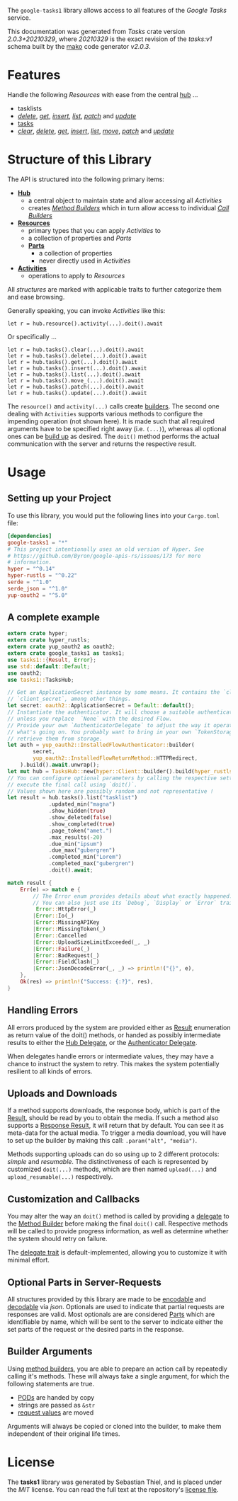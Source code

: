 <!---
DO NOT EDIT !
This file was generated automatically from 'src/mako/api/README.md.mako'
DO NOT EDIT !
-->
The `google-tasks1` library allows access to all features of the *Google Tasks* service.

This documentation was generated from *Tasks* crate version *2.0.3+20210329*, where *20210329* is the exact revision of the *tasks:v1* schema built by the [mako](http://www.makotemplates.org/) code generator *v2.0.3*.
# Features

Handle the following *Resources* with ease from the central [hub](https://docs.rs/google-tasks1/2.0.3+20210329/google_tasks1/TasksHub) ... 

* tasklists
 * [*delete*](https://docs.rs/google-tasks1/2.0.3+20210329/google_tasks1/api::TasklistDeleteCall), [*get*](https://docs.rs/google-tasks1/2.0.3+20210329/google_tasks1/api::TasklistGetCall), [*insert*](https://docs.rs/google-tasks1/2.0.3+20210329/google_tasks1/api::TasklistInsertCall), [*list*](https://docs.rs/google-tasks1/2.0.3+20210329/google_tasks1/api::TasklistListCall), [*patch*](https://docs.rs/google-tasks1/2.0.3+20210329/google_tasks1/api::TasklistPatchCall) and [*update*](https://docs.rs/google-tasks1/2.0.3+20210329/google_tasks1/api::TasklistUpdateCall)
* [tasks](https://docs.rs/google-tasks1/2.0.3+20210329/google_tasks1/api::Task)
 * [*clear*](https://docs.rs/google-tasks1/2.0.3+20210329/google_tasks1/api::TaskClearCall), [*delete*](https://docs.rs/google-tasks1/2.0.3+20210329/google_tasks1/api::TaskDeleteCall), [*get*](https://docs.rs/google-tasks1/2.0.3+20210329/google_tasks1/api::TaskGetCall), [*insert*](https://docs.rs/google-tasks1/2.0.3+20210329/google_tasks1/api::TaskInsertCall), [*list*](https://docs.rs/google-tasks1/2.0.3+20210329/google_tasks1/api::TaskListCall), [*move*](https://docs.rs/google-tasks1/2.0.3+20210329/google_tasks1/api::TaskMoveCall), [*patch*](https://docs.rs/google-tasks1/2.0.3+20210329/google_tasks1/api::TaskPatchCall) and [*update*](https://docs.rs/google-tasks1/2.0.3+20210329/google_tasks1/api::TaskUpdateCall)




# Structure of this Library

The API is structured into the following primary items:

* **[Hub](https://docs.rs/google-tasks1/2.0.3+20210329/google_tasks1/TasksHub)**
    * a central object to maintain state and allow accessing all *Activities*
    * creates [*Method Builders*](https://docs.rs/google-tasks1/2.0.3+20210329/google_tasks1/client::MethodsBuilder) which in turn
      allow access to individual [*Call Builders*](https://docs.rs/google-tasks1/2.0.3+20210329/google_tasks1/client::CallBuilder)
* **[Resources](https://docs.rs/google-tasks1/2.0.3+20210329/google_tasks1/client::Resource)**
    * primary types that you can apply *Activities* to
    * a collection of properties and *Parts*
    * **[Parts](https://docs.rs/google-tasks1/2.0.3+20210329/google_tasks1/client::Part)**
        * a collection of properties
        * never directly used in *Activities*
* **[Activities](https://docs.rs/google-tasks1/2.0.3+20210329/google_tasks1/client::CallBuilder)**
    * operations to apply to *Resources*

All *structures* are marked with applicable traits to further categorize them and ease browsing.

Generally speaking, you can invoke *Activities* like this:

```Rust,ignore
let r = hub.resource().activity(...).doit().await
```

Or specifically ...

```ignore
let r = hub.tasks().clear(...).doit().await
let r = hub.tasks().delete(...).doit().await
let r = hub.tasks().get(...).doit().await
let r = hub.tasks().insert(...).doit().await
let r = hub.tasks().list(...).doit().await
let r = hub.tasks().move_(...).doit().await
let r = hub.tasks().patch(...).doit().await
let r = hub.tasks().update(...).doit().await
```

The `resource()` and `activity(...)` calls create [builders][builder-pattern]. The second one dealing with `Activities` 
supports various methods to configure the impending operation (not shown here). It is made such that all required arguments have to be 
specified right away (i.e. `(...)`), whereas all optional ones can be [build up][builder-pattern] as desired.
The `doit()` method performs the actual communication with the server and returns the respective result.

# Usage

## Setting up your Project

To use this library, you would put the following lines into your `Cargo.toml` file:

```toml
[dependencies]
google-tasks1 = "*"
# This project intentionally uses an old version of Hyper. See
# https://github.com/Byron/google-apis-rs/issues/173 for more
# information.
hyper = "^0.14"
hyper-rustls = "^0.22"
serde = "^1.0"
serde_json = "^1.0"
yup-oauth2 = "^5.0"
```

## A complete example

```Rust
extern crate hyper;
extern crate hyper_rustls;
extern crate yup_oauth2 as oauth2;
extern crate google_tasks1 as tasks1;
use tasks1::{Result, Error};
use std::default::Default;
use oauth2;
use tasks1::TasksHub;

// Get an ApplicationSecret instance by some means. It contains the `client_id` and 
// `client_secret`, among other things.
let secret: oauth2::ApplicationSecret = Default::default();
// Instantiate the authenticator. It will choose a suitable authentication flow for you, 
// unless you replace  `None` with the desired Flow.
// Provide your own `AuthenticatorDelegate` to adjust the way it operates and get feedback about 
// what's going on. You probably want to bring in your own `TokenStorage` to persist tokens and
// retrieve them from storage.
let auth = yup_oauth2::InstalledFlowAuthenticator::builder(
        secret,
        yup_oauth2::InstalledFlowReturnMethod::HTTPRedirect,
    ).build().await.unwrap();
let mut hub = TasksHub::new(hyper::Client::builder().build(hyper_rustls::HttpsConnector::with_native_roots()), auth);
// You can configure optional parameters by calling the respective setters at will, and
// execute the final call using `doit()`.
// Values shown here are possibly random and not representative !
let result = hub.tasks().list("tasklist")
             .updated_min("magna")
             .show_hidden(true)
             .show_deleted(false)
             .show_completed(true)
             .page_token("amet.")
             .max_results(-20)
             .due_min("ipsum")
             .due_max("gubergren")
             .completed_min("Lorem")
             .completed_max("gubergren")
             .doit().await;

match result {
    Err(e) => match e {
        // The Error enum provides details about what exactly happened.
        // You can also just use its `Debug`, `Display` or `Error` traits
         Error::HttpError(_)
        |Error::Io(_)
        |Error::MissingAPIKey
        |Error::MissingToken(_)
        |Error::Cancelled
        |Error::UploadSizeLimitExceeded(_, _)
        |Error::Failure(_)
        |Error::BadRequest(_)
        |Error::FieldClash(_)
        |Error::JsonDecodeError(_, _) => println!("{}", e),
    },
    Ok(res) => println!("Success: {:?}", res),
}

```
## Handling Errors

All errors produced by the system are provided either as [Result](https://docs.rs/google-tasks1/2.0.3+20210329/google_tasks1/client::Result) enumeration as return value of
the doit() methods, or handed as possibly intermediate results to either the 
[Hub Delegate](https://docs.rs/google-tasks1/2.0.3+20210329/google_tasks1/client::Delegate), or the [Authenticator Delegate](https://docs.rs/yup-oauth2/*/yup_oauth2/trait.AuthenticatorDelegate.html).

When delegates handle errors or intermediate values, they may have a chance to instruct the system to retry. This 
makes the system potentially resilient to all kinds of errors.

## Uploads and Downloads
If a method supports downloads, the response body, which is part of the [Result](https://docs.rs/google-tasks1/2.0.3+20210329/google_tasks1/client::Result), should be
read by you to obtain the media.
If such a method also supports a [Response Result](https://docs.rs/google-tasks1/2.0.3+20210329/google_tasks1/client::ResponseResult), it will return that by default.
You can see it as meta-data for the actual media. To trigger a media download, you will have to set up the builder by making
this call: `.param("alt", "media")`.

Methods supporting uploads can do so using up to 2 different protocols: 
*simple* and *resumable*. The distinctiveness of each is represented by customized 
`doit(...)` methods, which are then named `upload(...)` and `upload_resumable(...)` respectively.

## Customization and Callbacks

You may alter the way an `doit()` method is called by providing a [delegate](https://docs.rs/google-tasks1/2.0.3+20210329/google_tasks1/client::Delegate) to the 
[Method Builder](https://docs.rs/google-tasks1/2.0.3+20210329/google_tasks1/client::CallBuilder) before making the final `doit()` call. 
Respective methods will be called to provide progress information, as well as determine whether the system should 
retry on failure.

The [delegate trait](https://docs.rs/google-tasks1/2.0.3+20210329/google_tasks1/client::Delegate) is default-implemented, allowing you to customize it with minimal effort.

## Optional Parts in Server-Requests

All structures provided by this library are made to be [encodable](https://docs.rs/google-tasks1/2.0.3+20210329/google_tasks1/client::RequestValue) and 
[decodable](https://docs.rs/google-tasks1/2.0.3+20210329/google_tasks1/client::ResponseResult) via *json*. Optionals are used to indicate that partial requests are responses 
are valid.
Most optionals are are considered [Parts](https://docs.rs/google-tasks1/2.0.3+20210329/google_tasks1/client::Part) which are identifiable by name, which will be sent to 
the server to indicate either the set parts of the request or the desired parts in the response.

## Builder Arguments

Using [method builders](https://docs.rs/google-tasks1/2.0.3+20210329/google_tasks1/client::CallBuilder), you are able to prepare an action call by repeatedly calling it's methods.
These will always take a single argument, for which the following statements are true.

* [PODs][wiki-pod] are handed by copy
* strings are passed as `&str`
* [request values](https://docs.rs/google-tasks1/2.0.3+20210329/google_tasks1/client::RequestValue) are moved

Arguments will always be copied or cloned into the builder, to make them independent of their original life times.

[wiki-pod]: http://en.wikipedia.org/wiki/Plain_old_data_structure
[builder-pattern]: http://en.wikipedia.org/wiki/Builder_pattern
[google-go-api]: https://github.com/google/google-api-go-client

# License
The **tasks1** library was generated by Sebastian Thiel, and is placed 
under the *MIT* license.
You can read the full text at the repository's [license file][repo-license].

[repo-license]: https://github.com/Byron/google-apis-rsblob/main/LICENSE.md
